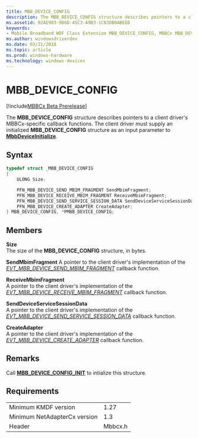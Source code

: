 ```yaml
---
title: MBB_DEVICE_CONFIG
description: The MBB_DEVICE_CONFIG structure describes pointers to a client driver's MBBCx-specific callback functions. The client driver must supply an initialized MBB_DEVICE_CONFIG structure as an input parameter to MbbDeviceInitialize.
ms.assetid: 92AE903-9D6D-45C3-A9B3-1C03DB0ABEED
keywords:
- Mobile Broadband WDF Class Extension MBB_DEVICE_CONFIG, MBBCx MBB_DEVICE_CONFIG
ms.author: windowsdriverdev
ms.date: 03/21/2018
ms.topic: article
ms.prod: windows-hardware
ms.technology: windows-devices
---
```


# MBB_DEVICE_CONFIG

[!include[MBBCx Beta Prerelease](../mbbcx-beta-prerelease.md)]

The **MBB_DEVICE_CONFIG** structure describes pointers to a client driver's MBBCx-specific callback functions. The client driver must supply an initialized **MBB_DEVICE_CONFIG** structure as an input parameter to [**MbbDeviceInitialize**](mbbdeviceinitialize.md).

## Syntax

```C++
typedef struct _MBB_DEVICE_CONFIG
{
    ULONG Size;

    PFN_MBB_DEVICE_SEND_MBIM_FRAGMENT SendMbimFragment;
    PFN_MBB_DEVICE_RECEIVE_MBIM_FRAGMENT ReceiveMbimFragment;
    PFN_MBB_DEVICE_SEND_SERVICE_SESSION_DATA SendDeviceServiceSessionData;
    PFN_MBB_DEVICE_CREATE_ADAPTER CreateAdapter;
} MBB_DEVICE_CONFIG, *PMBB_DEVICE_CONFIG;
```

## Members

**Size**  
The size of the **MBB_DEVICE_CONFIG** structure, in bytes.

**SendMbimFragment**
A pointer to the client driver's implementation of the [*EVT_MBB_DEVICE_SEND_MBIM_FRAGMENT*](evt-mbb-device-send-mbim-fragment.md) callback function.

**ReceiveMbimFragment**  
A pointer to the client driver's implementation of the [*EVT_MBB_DEVICE_RECEIVE_MBIM_FRAGMENT*](evt-mbb-device-receive-mbim-fragment.md) callback function.

**SendDeviceServiceSessionData**  
A pointer to the client driver's implementation of the [*EVT_MBB_DEVICE_SEND_SERVICE_SESSION_DATA*](evt-mbb-device-send-service-session-data.md) callback function.

**CreateAdapter**  
A pointer to the client driver's implementation of the [*EVT_MBB_DEVICE_CREATE_ADAPTER*](evt-mbb-device-create-adapter.md) callback function.

## Remarks

Call [**MBB_DEVICE_CONFIG_INIT**](mbb-device-config-init.md) to intialize this structure.

## Requirements

|     |     |
| --- | --- |
| Minimum KMDF version | 1.27 |
| Minimum NetAdapterCx version | 1.3 |
| Header | Mbbcx.h |